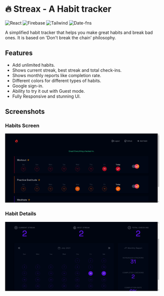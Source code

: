 
# 🔥 Streax - A Habit tracker


![React](https://img.shields.io/badge/React-17.0.1-61dafb)
![Firebase](https://img.shields.io/badge/Firebase-8.2.4-ffa611)
![Tailwind](https://img.shields.io/badge/Tailwind-2.0.2-06b6d4)
![Date-fns](https://img.shields.io/badge/date_fns-2.16.1-333383)


A simplified habit tracker that helps you make great habits and break bad ones. It is based on 'Don't break the chain' philosophy.



  
## Features

- Add unlimited habits.
- Shows current streak, best streak and total check-ins.
- Shows monthly reports like completion rate.
- Different colors for different types of habits.
- Google sign-in.
- Ability to try it out with Guest mode.
- Fully Responsive and stunning UI.

  
## Screenshots

### Habits Screen
![Home Screen](https://github.com/drkPrince/streax/blob/main/src/screenshots/home.png)

### Habit Details
![Habit Details](https://github.com/drkPrince/streax/blob/main/src/screenshots/details.png)
